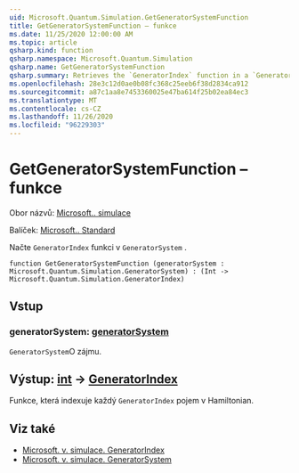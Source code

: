 ```yaml
---
uid: Microsoft.Quantum.Simulation.GetGeneratorSystemFunction
title: GetGeneratorSystemFunction – funkce
ms.date: 11/25/2020 12:00:00 AM
ms.topic: article
qsharp.kind: function
qsharp.namespace: Microsoft.Quantum.Simulation
qsharp.name: GetGeneratorSystemFunction
qsharp.summary: Retrieves the `GeneratorIndex` function in a `GeneratorSystem`.
ms.openlocfilehash: 28e3c12d0ae0b08fc368c25eeb6f38d2834ca912
ms.sourcegitcommit: a87c1aa8e7453360025e47ba614f25b02ea84ec3
ms.translationtype: MT
ms.contentlocale: cs-CZ
ms.lasthandoff: 11/26/2020
ms.locfileid: "96229303"
---
```

# <a name="getgeneratorsystemfunction-function"></a>GetGeneratorSystemFunction – funkce

Obor názvů: [Microsoft.. simulace](xref:Microsoft.Quantum.Simulation)

Balíček: [Microsoft.. Standard](https://nuget.org/packages/Microsoft.Quantum.Standard)


Načte `GeneratorIndex` funkci v `GeneratorSystem` .

```qsharp
function GetGeneratorSystemFunction (generatorSystem : Microsoft.Quantum.Simulation.GeneratorSystem) : (Int -> Microsoft.Quantum.Simulation.GeneratorIndex)
```


## <a name="input"></a>Vstup

### <a name="generatorsystem--generatorsystem"></a>generatorSystem: [generatorSystem](xref:Microsoft.Quantum.Simulation.GeneratorSystem)

`GeneratorSystem`O zájmu.



## <a name="output--int---generatorindex"></a>Výstup: [int](xref:microsoft.quantum.lang-ref.int) -> [GeneratorIndex](xref:Microsoft.Quantum.Simulation.GeneratorIndex)

Funkce, která indexuje každý `GeneratorIndex` pojem v Hamiltonian.

## <a name="see-also"></a>Viz také

- [Microsoft. v. simulace. GeneratorIndex](xref:Microsoft.Quantum.Simulation.GeneratorIndex)
- [Microsoft. v. simulace. GeneratorSystem](xref:Microsoft.Quantum.Simulation.GeneratorSystem)